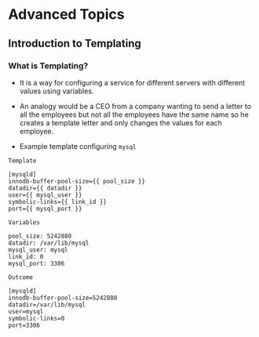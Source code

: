 # Advanced Topics

## Introduction to Templating

### What is Templating?

- It is a way for configuring a service for different servers with different values using variables.

- An analogy would be a CEO from a company wanting to send a letter to all the employees but not all the employees have the same name so he creates a template letter and only changes the values for each employee.

- Example template configuring `mysql`

`Template`
```
[mysqld]
innodb-buffer-pool-size={{ pool_size }}
datadir={{ datadir }}
user={{ mysql_user }}
symbolic-links={{ link_id }}
port={{ mysql_port }}
```

`Variables`
```
pool_size: 5242880
datadir: /var/lib/mysql
mysql_user: mysql
link_id: 0
mysql_port: 3306
```

`Outcome`
```
[mysqld]
innodb-buffer-pool-size=5242880
datadir=/var/lib/mysql
user=mysql
symbolic-links=0
port=3306
```

